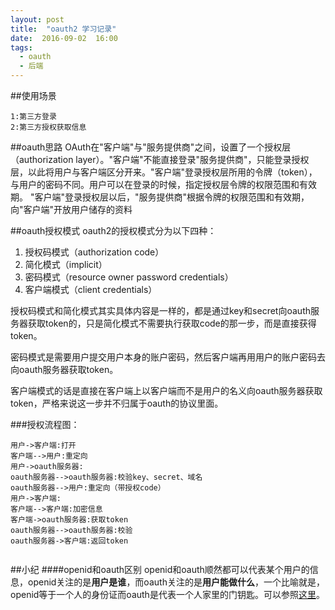 ```yaml
---
layout: post
title:  "oauth2 学习记录"
date:  2016-09-02  16:00
tags:
  - oauth
  - 后端
---
```



##使用场景

    1:第三方登录
    2:第三方授权获取信息


##oauth思路
OAuth在"客户端"与"服务提供商"之间，设置了一个授权层（authorization layer）。"客户端"不能直接登录"服务提供商"，只能登录授权层，以此将用户与客户端区分开来。"客户端"登录授权层所用的令牌（token），与用户的密码不同。用户可以在登录的时候，指定授权层令牌的权限范围和有效期。
"客户端"登录授权层以后，"服务提供商"根据令牌的权限范围和有效期，向"客户端"开放用户储存的资料


##oauth授权模式
oauth2的授权模式分为以下四种：

 1. 授权码模式（authorization code）
 2. 简化模式（implicit）
 3. 密码模式（resource owner password credentials）
 4. 客户端模式（client credentials）

授权码模式和简化模式其实具体内容是一样的，都是通过key和secret向oauth服务器获取token的，只是简化模式不需要执行获取code的那一步，而是直接获得token。

密码模式是需要用户提交用户本身的账户密码，然后客户端再用用户的账户密码去向oauth服务器获取token。

客户端模式的话是直接在客户端上以客户端而不是用户的名义向oauth服务器获取token，严格来说这一步并不归属于oauth的协议里面。


###授权流程图：

```seq
用户->客户端:打开
客户端-->用户:重定向
用户->oauth服务器:
oauth服务器-->oauth服务器:校验key、secret、域名
oauth服务器-->用户:重定向（带授权code）
用户->客户端:
客户端-->客户端:加密信息
客户端->oauth服务器:获取token
oauth服务器-->oauth服务器:校验
oauth服务器->客户端:返回token
```

```seq

```

##小纪
####openid和oauth区别
openid和oauth顺然都可以代表某个用户的信息，openid关注的是**用户是谁**，而oauth关注的是**用户能做什么**，一个比喻就是，openid等于一个人的身份证而oauth是代表一个人家里的门钥匙。可以参照[这里][1]。


  [1]: http://cakebaker.42dh.com/2008/04/01/openid-versus-oauth-from-the-users-perspective/




